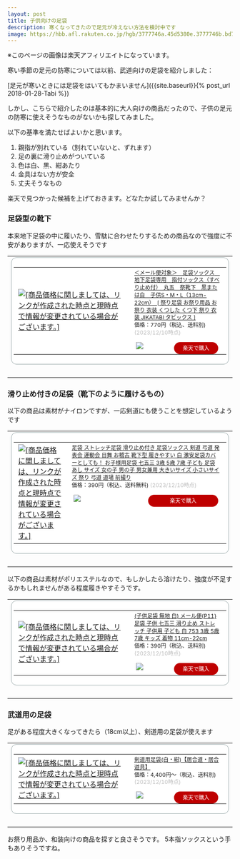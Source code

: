 ```yaml
---
layout: post
title: 子供向けの足袋
description: 寒くなってきたので足元が冷えない方法を検討中です
image: https://hbb.afl.rakuten.co.jp/hgb/3777746a.45d5380e.3777746b.bd7736e2/?me_id=1232499&item_id=10005868&pc=https%3A%2F%2Fthumbnail.image.rakuten.co.jp%2F%400_mall%2Fkyoetsu-orosiya%2Fcabinet%2F03958270%2Fimgrc0062789384.jpg%3F_ex%3D240x240&s=240x240&t=pict
---
```

※このページの画像は楽天アフィリエイトになっています。

寒い季節の足元の防寒については以前、武道向けの足袋を紹介しました：

[足元が寒いときには足袋をはいてもかまいません]({{site.baseurl}}{% post_url 2018-01-28-Tabi %})

しかし、こちらで紹介したのは基本的に大人向けの商品だったので、子供の足元の防寒に使えそうなものがないかも探してみました。

以下の基準を満たせばよいかと思います。

1. 親指が別れている（別れていないと、ずれます）
1. 足の裏に滑り止めがついている
1. 色は白、黒、紺あたり
1. 金具はない方が安全
1. 丈夫そうなもの

楽天で見つかった候補を上げておきます。どなたか試してみませんか？

### 足袋型の靴下

本来地下足袋の中に履いたり、雪駄に合わせたりするための商品なので強度に不安がありますが、一応使えそうです

<table border="0" cellpadding="0" cellspacing="0"><tr><td><div style="border:1px solid #95A5A6;border-radius:.75rem;background-color:#FFFFFF;margin:0px;padding:5px;text-align:center;overflow:hidden;"><table><tr><td style="width:240px"><a href="https://hb.afl.rakuten.co.jp/ichiba/37778c12.5f87afcb.37778c13.e78b682f/?pc=https%3A%2F%2Fitem.rakuten.co.jp%2Fsumitaya%2F10006910%2F&link_type=picttext&ut=eyJwYWdlIjoiaXRlbSIsInR5cGUiOiJwaWN0dGV4dCIsInNpemUiOiIyNDB4MjQwIiwibmFtIjoxLCJuYW1wIjoicmlnaHQiLCJjb20iOjEsImNvbXAiOiJkb3duIiwicHJpY2UiOjEsImJvciI6MSwiY29sIjoxLCJiYnRuIjoxLCJwcm9kIjowLCJhbXAiOmZhbHNlfQ%3D%3D" target="_blank" rel="nofollow sponsored noopener" style="word-wrap:break-word;"><img src="https://hbb.afl.rakuten.co.jp/hgb/37778c12.5f87afcb.37778c13.e78b682f/?me_id=1198772&item_id=10006910&pc=https%3A%2F%2Fthumbnail.image.rakuten.co.jp%2F%400_mall%2Fsumitaya%2Fcabinet%2F2018aw%2F10006910c.jpg%3F_ex%3D240x240&s=240x240&t=picttext" border="0" style="margin:2px" alt="[商品価格に関しましては、リンクが作成された時点と現時点で情報が変更されている場合がございます。]" title="[商品価格に関しましては、リンクが作成された時点と現時点で情報が変更されている場合がございます。]"></a></td><td style="vertical-align:top;display: block;"><p style="font-size:12px;line-height:1.4em;text-align:left;margin:0px;padding:2px 6px;word-wrap:break-word"><a href="https://hb.afl.rakuten.co.jp/ichiba/37778c12.5f87afcb.37778c13.e78b682f/?pc=https%3A%2F%2Fitem.rakuten.co.jp%2Fsumitaya%2F10006910%2F&link_type=picttext&ut=eyJwYWdlIjoiaXRlbSIsInR5cGUiOiJwaWN0dGV4dCIsInNpemUiOiIyNDB4MjQwIiwibmFtIjoxLCJuYW1wIjoicmlnaHQiLCJjb20iOjEsImNvbXAiOiJkb3duIiwicHJpY2UiOjEsImJvciI6MSwiY29sIjoxLCJiYnRuIjoxLCJwcm9kIjowLCJhbXAiOmZhbHNlfQ%3D%3D" target="_blank" rel="nofollow sponsored noopener" style="word-wrap:break-word;">＜メール便対象＞　足袋ソックス　地下足袋専用　指付ソックス（すべり止め付）　丸五　祭靴下　黒または白　子供S・M・L（13cm-22cm）　[ 祭り足袋 お祭り用品 お祭り 衣装 くつした くつ下 祭り 衣装 JIKATABI タビックス ]</a><br><span >価格：770円（税込、送料別)</span>
<span style="color:#BBB">(2023/12/10時点)</span></p><div style="margin:10px;"><a href="https://hb.afl.rakuten.co.jp/ichiba/37778c12.5f87afcb.37778c13.e78b682f/?pc=https%3A%2F%2Fitem.rakuten.co.jp%2Fsumitaya%2F10006910%2F&link_type=picttext&ut=eyJwYWdlIjoiaXRlbSIsInR5cGUiOiJwaWN0dGV4dCIsInNpemUiOiIyNDB4MjQwIiwibmFtIjoxLCJuYW1wIjoicmlnaHQiLCJjb20iOjEsImNvbXAiOiJkb3duIiwicHJpY2UiOjEsImJvciI6MSwiY29sIjoxLCJiYnRuIjoxLCJwcm9kIjowLCJhbXAiOmZhbHNlfQ%3D%3D" target="_blank" rel="nofollow sponsored noopener" style="word-wrap:break-word;"><img src="https://static.affiliate.rakuten.co.jp/makelink/rl.svg" style="float:left;max-height:27px;width:auto;margin-top:0" ></a><a href="https://hb.afl.rakuten.co.jp/ichiba/37778c12.5f87afcb.37778c13.e78b682f/?pc=https%3A%2F%2Fitem.rakuten.co.jp%2Fsumitaya%2F10006910%2F%3Fscid%3Daf_pc_bbtn&link_type=picttext&ut=eyJwYWdlIjoiaXRlbSIsInR5cGUiOiJwaWN0dGV4dCIsInNpemUiOiIyNDB4MjQwIiwibmFtIjoxLCJuYW1wIjoicmlnaHQiLCJjb20iOjEsImNvbXAiOiJkb3duIiwicHJpY2UiOjEsImJvciI6MSwiY29sIjoxLCJiYnRuIjoxLCJwcm9kIjowLCJhbXAiOmZhbHNlfQ==" target="_blank" rel="nofollow sponsored noopener" style="word-wrap:break-word;"><div style="float:right;width:41%;height:27px;background-color:#bf0000;color:#fff!important;font-size:12px;font-weight:500;line-height:27px;margin-left:1px;padding: 0 12px;border-radius:16px;cursor:pointer;text-align:center;"> 楽天で購入 </div></a></div></td></tr></table></div><br><p style="color:#000000;font-size:12px;line-height:1.4em;margin:5px;word-wrap:break-word"></p></td></tr></table>

### 滑り止め付きの足袋（靴下のように履けるもの）

以下の商品は素材がナイロンですが、一応剣道にも使うことを想定しているようです

<table border="0" cellpadding="0" cellspacing="0"><tr><td><div style="border:1px solid #95a5a6;border-radius:.75rem;background-color:#FFFFFF;margin:0px;padding:5px;text-align:center;overflow:hidden;"><table><tr><td style="width:100px"><a href="https://hb.afl.rakuten.co.jp/ichiba/37a56d9f.acf16281.37a56da0.0c62138f/?pc=https%3A%2F%2Fitem.rakuten.co.jp%2Fkimono-waku%2Fstretch-tabi-shiro%2F&link_type=picttext&ut=eyJwYWdlIjoiaXRlbSIsInR5cGUiOiJwaWN0dGV4dCIsInNpemUiOiIxMDB4MTAwIiwibmFtIjoxLCJuYW1wIjoicmlnaHQiLCJjb20iOjEsImNvbXAiOiJkb3duIiwicHJpY2UiOjEsImJvciI6MSwiY29sIjoxLCJiYnRuIjoxLCJwcm9kIjowLCJhbXAiOmZhbHNlfQ%3D%3D" target="_blank" rel="nofollow sponsored noopener" style="word-wrap:break-word;"><img src="https://hbb.afl.rakuten.co.jp/hgb/37a56d9f.acf16281.37a56da0.0c62138f/?me_id=1403157&item_id=10000195&pc=https%3A%2F%2Faffiliate.rakuten.co.jp%2Fimg%2Fdefault_image.gif" border="0" style="margin:2px" alt="[商品価格に関しましては、リンクが作成された時点と現時点で情報が変更されている場合がございます。]" title="[商品価格に関しましては、リンクが作成された時点と現時点で情報が変更されている場合がございます。]"></a></td><td style="vertical-align:top;display: block;"><p style="font-size:12px;line-height:1.4em;text-align:left;margin:0px;padding:2px 6px;word-wrap:break-word"><a href="https://hb.afl.rakuten.co.jp/ichiba/37a56d9f.acf16281.37a56da0.0c62138f/?pc=https%3A%2F%2Fitem.rakuten.co.jp%2Fkimono-waku%2Fstretch-tabi-shiro%2F&link_type=picttext&ut=eyJwYWdlIjoiaXRlbSIsInR5cGUiOiJwaWN0dGV4dCIsInNpemUiOiIxMDB4MTAwIiwibmFtIjoxLCJuYW1wIjoicmlnaHQiLCJjb20iOjEsImNvbXAiOiJkb3duIiwicHJpY2UiOjEsImJvciI6MSwiY29sIjoxLCJiYnRuIjoxLCJwcm9kIjowLCJhbXAiOmZhbHNlfQ%3D%3D" target="_blank" rel="nofollow sponsored noopener" style="word-wrap:break-word;">足袋 ストレッチ足袋 滑り止め付き 足袋ソックス 剣道 弓道 発表会 運動会 日舞 お稽古 靴下型 履きやすい 白 激安足袋カバーとしても！ お子様用足袋 七五三 3歳 5歳 7歳 子ども 足袋 あし サイズ 女の子 男の子 男女兼用 大きいサイズ 小さいサイズ 祭り 弓道 道場 前撮り</a><br><span >価格：390円（税込、送料無料)</span>
<span style="color:#BBB">(2023/12/10時点)</span></p><div style="margin:10px;"><a href="https://hb.afl.rakuten.co.jp/ichiba/37a56d9f.acf16281.37a56da0.0c62138f/?pc=https%3A%2F%2Fitem.rakuten.co.jp%2Fkimono-waku%2Fstretch-tabi-shiro%2F&link_type=picttext&ut=eyJwYWdlIjoiaXRlbSIsInR5cGUiOiJwaWN0dGV4dCIsInNpemUiOiIxMDB4MTAwIiwibmFtIjoxLCJuYW1wIjoicmlnaHQiLCJjb20iOjEsImNvbXAiOiJkb3duIiwicHJpY2UiOjEsImJvciI6MSwiY29sIjoxLCJiYnRuIjoxLCJwcm9kIjowLCJhbXAiOmZhbHNlfQ%3D%3D" target="_blank" rel="nofollow sponsored noopener" style="word-wrap:break-word;"><img src="https://static.affiliate.rakuten.co.jp/makelink/rl.svg" style="float:left;max-height:27px;width:auto;margin-top:0" ></a><a href="https://hb.afl.rakuten.co.jp/ichiba/37a56d9f.acf16281.37a56da0.0c62138f/?pc=https%3A%2F%2Fitem.rakuten.co.jp%2Fkimono-waku%2Fstretch-tabi-shiro%2F%3Fscid%3Daf_pc_bbtn&link_type=picttext&ut=eyJwYWdlIjoiaXRlbSIsInR5cGUiOiJwaWN0dGV4dCIsInNpemUiOiIxMDB4MTAwIiwibmFtIjoxLCJuYW1wIjoicmlnaHQiLCJjb20iOjEsImNvbXAiOiJkb3duIiwicHJpY2UiOjEsImJvciI6MSwiY29sIjoxLCJiYnRuIjoxLCJwcm9kIjowLCJhbXAiOmZhbHNlfQ==" target="_blank" rel="nofollow sponsored noopener" style="word-wrap:break-word;"><div style="float:right;width:41%;height:27px;background-color:#bf0000;color:#fff!important;font-size:12px;font-weight:500;line-height:27px;margin-left:1px;padding: 0 12px;border-radius:16px;cursor:pointer;text-align:center;"> 楽天で購入 </div></a></div></td></tr></table></div><br><p style="color:#000000;font-size:12px;line-height:1.4em;margin:5px;word-wrap:break-word"></p></td></tr></table>

以下の商品は素材がポリエステルなので、もしかしたら溶けたり、強度が不足するかもしれませんがある程度履きやすそうです。

<table border="0" cellpadding="0" cellspacing="0"><tr><td><div style="border:1px solid #95A5A6;border-radius:.75rem;background-color:#FFFFFF;margin:0px;padding:5px;text-align:center;overflow:hidden;"><table><tr><td style="width:240px"><a href="https://hb.afl.rakuten.co.jp/ichiba/3777746a.45d5380e.3777746b.bd7736e2/?pc=https%3A%2F%2Fitem.rakuten.co.jp%2Fkyoetsu-orosiya%2F10005868%2F&link_type=picttext&ut=eyJwYWdlIjoiaXRlbSIsInR5cGUiOiJwaWN0dGV4dCIsInNpemUiOiIyNDB4MjQwIiwibmFtIjoxLCJuYW1wIjoicmlnaHQiLCJjb20iOjEsImNvbXAiOiJkb3duIiwicHJpY2UiOjEsImJvciI6MSwiY29sIjoxLCJiYnRuIjoxLCJwcm9kIjowLCJhbXAiOmZhbHNlfQ%3D%3D" target="_blank" rel="nofollow sponsored noopener" style="word-wrap:break-word;"><img src="https://hbb.afl.rakuten.co.jp/hgb/3777746a.45d5380e.3777746b.bd7736e2/?me_id=1232499&item_id=10005868&pc=https%3A%2F%2Fthumbnail.image.rakuten.co.jp%2F%400_mall%2Fkyoetsu-orosiya%2Fcabinet%2F03958270%2Fimgrc0062789384.jpg%3F_ex%3D240x240&s=240x240&t=picttext" border="0" style="margin:2px" alt="[商品価格に関しましては、リンクが作成された時点と現時点で情報が変更されている場合がございます。]" title="[商品価格に関しましては、リンクが作成された時点と現時点で情報が変更されている場合がございます。]"></a></td><td style="vertical-align:top;display: block;"><p style="font-size:12px;line-height:1.4em;text-align:left;margin:0px;padding:2px 6px;word-wrap:break-word"><a href="https://hb.afl.rakuten.co.jp/ichiba/3777746a.45d5380e.3777746b.bd7736e2/?pc=https%3A%2F%2Fitem.rakuten.co.jp%2Fkyoetsu-orosiya%2F10005868%2F&link_type=picttext&ut=eyJwYWdlIjoiaXRlbSIsInR5cGUiOiJwaWN0dGV4dCIsInNpemUiOiIyNDB4MjQwIiwibmFtIjoxLCJuYW1wIjoicmlnaHQiLCJjb20iOjEsImNvbXAiOiJkb3duIiwicHJpY2UiOjEsImJvciI6MSwiY29sIjoxLCJiYnRuIjoxLCJwcm9kIjowLCJhbXAiOmZhbHNlfQ%3D%3D" target="_blank" rel="nofollow sponsored noopener" style="word-wrap:break-word;">(子供足袋 無地 白) メール便{P11} 足袋 子供 七五三 滑り止め ストレッチ 子供用 子ども 白 753 3歳 5歳 7歳 キッズ 着物 11cm-22cm</a><br><span >価格：390円（税込、送料別)</span>
<span style="color:#BBB">(2023/12/10時点)</span></p><div style="margin:10px;"><a href="https://hb.afl.rakuten.co.jp/ichiba/3777746a.45d5380e.3777746b.bd7736e2/?pc=https%3A%2F%2Fitem.rakuten.co.jp%2Fkyoetsu-orosiya%2F10005868%2F&link_type=picttext&ut=eyJwYWdlIjoiaXRlbSIsInR5cGUiOiJwaWN0dGV4dCIsInNpemUiOiIyNDB4MjQwIiwibmFtIjoxLCJuYW1wIjoicmlnaHQiLCJjb20iOjEsImNvbXAiOiJkb3duIiwicHJpY2UiOjEsImJvciI6MSwiY29sIjoxLCJiYnRuIjoxLCJwcm9kIjowLCJhbXAiOmZhbHNlfQ%3D%3D" target="_blank" rel="nofollow sponsored noopener" style="word-wrap:break-word;"><img src="https://static.affiliate.rakuten.co.jp/makelink/rl.svg" style="float:left;max-height:27px;width:auto;margin-top:0" ></a><a href="https://hb.afl.rakuten.co.jp/ichiba/3777746a.45d5380e.3777746b.bd7736e2/?pc=https%3A%2F%2Fitem.rakuten.co.jp%2Fkyoetsu-orosiya%2F10005868%2F%3Fscid%3Daf_pc_bbtn&link_type=picttext&ut=eyJwYWdlIjoiaXRlbSIsInR5cGUiOiJwaWN0dGV4dCIsInNpemUiOiIyNDB4MjQwIiwibmFtIjoxLCJuYW1wIjoicmlnaHQiLCJjb20iOjEsImNvbXAiOiJkb3duIiwicHJpY2UiOjEsImJvciI6MSwiY29sIjoxLCJiYnRuIjoxLCJwcm9kIjowLCJhbXAiOmZhbHNlfQ==" target="_blank" rel="nofollow sponsored noopener" style="word-wrap:break-word;"><div style="float:right;width:41%;height:27px;background-color:#bf0000;color:#fff!important;font-size:12px;font-weight:500;line-height:27px;margin-left:1px;padding: 0 12px;border-radius:16px;cursor:pointer;text-align:center;"> 楽天で購入 </div></a></div></td></tr></table></div><br><p style="color:#000000;font-size:12px;line-height:1.4em;margin:5px;word-wrap:break-word"></p></td></tr></table>

### 武道用の足袋

足がある程度大きくなってきたら（18cm以上）、剣道用の足袋が使えます

<table border="0" cellpadding="0" cellspacing="0"><tr><td><div style="border:1px solid #95A5A6;border-radius:.75rem;background-color:#FFFFFF;margin:0px;padding:5px;text-align:center;overflow:hidden;"><table><tr><td style="width:240px"><a href="https://hb.afl.rakuten.co.jp/ichiba/1ee40173.5e0d8bb1.1ee40174.f69272c5/?pc=https%3A%2F%2Fitem.rakuten.co.jp%2Fchamp%2F1226463%2F&link_type=picttext&ut=eyJwYWdlIjoiaXRlbSIsInR5cGUiOiJwaWN0dGV4dCIsInNpemUiOiIyNDB4MjQwIiwibmFtIjoxLCJuYW1wIjoicmlnaHQiLCJjb20iOjEsImNvbXAiOiJkb3duIiwicHJpY2UiOjEsImJvciI6MSwiY29sIjoxLCJiYnRuIjoxLCJwcm9kIjowLCJhbXAiOmZhbHNlfQ%3D%3D" target="_blank" rel="nofollow sponsored noopener" style="word-wrap:break-word;"><img src="https://hbb.afl.rakuten.co.jp/hgb/1ee40173.5e0d8bb1.1ee40174.f69272c5/?me_id=1205150&item_id=10002955&pc=https%3A%2F%2Fthumbnail.image.rakuten.co.jp%2F%400_mall%2Fchamp%2Fcabinet%2F00141381%2Fiai_etc%2Fimgrc0066143432.jpg%3F_ex%3D240x240&s=240x240&t=picttext" border="0" style="margin:2px" alt="[商品価格に関しましては、リンクが作成された時点と現時点で情報が変更されている場合がございます。]" title="[商品価格に関しましては、リンクが作成された時点と現時点で情報が変更されている場合がございます。]"></a></td><td style="vertical-align:top;display: block;"><p style="font-size:12px;line-height:1.4em;text-align:left;margin:0px;padding:2px 6px;word-wrap:break-word"><a href="https://hb.afl.rakuten.co.jp/ichiba/1ee40173.5e0d8bb1.1ee40174.f69272c5/?pc=https%3A%2F%2Fitem.rakuten.co.jp%2Fchamp%2F1226463%2F&link_type=picttext&ut=eyJwYWdlIjoiaXRlbSIsInR5cGUiOiJwaWN0dGV4dCIsInNpemUiOiIyNDB4MjQwIiwibmFtIjoxLCJuYW1wIjoicmlnaHQiLCJjb20iOjEsImNvbXAiOiJkb3duIiwicHJpY2UiOjEsImJvciI6MSwiY29sIjoxLCJiYnRuIjoxLCJwcm9kIjowLCJhbXAiOmZhbHNlfQ%3D%3D" target="_blank" rel="nofollow sponsored noopener" style="word-wrap:break-word;">剣道用足袋(白・紺)【居合道・居合道具】</a><br><span >価格：4,400円～（税込、送料別)</span>
<span style="color:#BBB">(2023/12/10時点)</span></p><div style="margin:10px;"><a href="https://hb.afl.rakuten.co.jp/ichiba/1ee40173.5e0d8bb1.1ee40174.f69272c5/?pc=https%3A%2F%2Fitem.rakuten.co.jp%2Fchamp%2F1226463%2F&link_type=picttext&ut=eyJwYWdlIjoiaXRlbSIsInR5cGUiOiJwaWN0dGV4dCIsInNpemUiOiIyNDB4MjQwIiwibmFtIjoxLCJuYW1wIjoicmlnaHQiLCJjb20iOjEsImNvbXAiOiJkb3duIiwicHJpY2UiOjEsImJvciI6MSwiY29sIjoxLCJiYnRuIjoxLCJwcm9kIjowLCJhbXAiOmZhbHNlfQ%3D%3D" target="_blank" rel="nofollow sponsored noopener" style="word-wrap:break-word;"><img src="https://static.affiliate.rakuten.co.jp/makelink/rl.svg" style="float:left;max-height:27px;width:auto;margin-top:0" ></a><a href="https://hb.afl.rakuten.co.jp/ichiba/1ee40173.5e0d8bb1.1ee40174.f69272c5/?pc=https%3A%2F%2Fitem.rakuten.co.jp%2Fchamp%2F1226463%2F%3Fscid%3Daf_pc_bbtn&link_type=picttext&ut=eyJwYWdlIjoiaXRlbSIsInR5cGUiOiJwaWN0dGV4dCIsInNpemUiOiIyNDB4MjQwIiwibmFtIjoxLCJuYW1wIjoicmlnaHQiLCJjb20iOjEsImNvbXAiOiJkb3duIiwicHJpY2UiOjEsImJvciI6MSwiY29sIjoxLCJiYnRuIjoxLCJwcm9kIjowLCJhbXAiOmZhbHNlfQ==" target="_blank" rel="nofollow sponsored noopener" style="word-wrap:break-word;"><div style="float:right;width:41%;height:27px;background-color:#bf0000;color:#fff!important;font-size:12px;font-weight:500;line-height:27px;margin-left:1px;padding: 0 12px;border-radius:16px;cursor:pointer;text-align:center;"> 楽天で購入 </div></a></div></td></tr></table></div><br><p style="color:#000000;font-size:12px;line-height:1.4em;margin:5px;word-wrap:break-word"></p></td></tr></table>

お祭り用品か、和装向けの商品を探すと良さそうです。
5本指ソックスという手もありそうですね。
